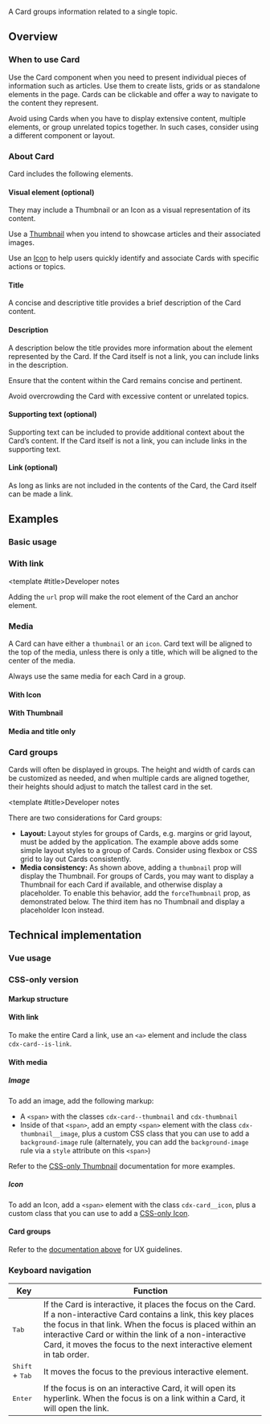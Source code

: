 <script setup>
import { CdxAccordion } from '@wikimedia/codex';
import CardConfigurable from '@/../component-demos/card/examples/CardConfigurable.vue';
import CardDefault from '@/../component-demos/card/examples/CardDefault.vue';
import CardWithLink from '@/../component-demos/card/examples/CardWithLink.vue';
import CardWithIcon from '@/../component-demos/card/examples/CardWithIcon.vue';
import CardWithThumbnail from '@/../component-demos/card/examples/CardWithThumbnail.vue';
import CardWithThumbnailTitleOnly from '@/../component-demos/card/examples/CardWithThumbnailTitleOnly.vue';
import CardGroupWithThumbnails from '@/../component-demos/card/examples/CardGroupWithThumbnails.vue';

const controlsConfig = [
	{
		name: 'icon',
		type: 'icon'
	},
	{
		name: 'url',
		type: 'text'
	},
	{
		name: 'title',
		type: 'slot',
		default: 'Card title'
	},
	{
		name: 'description',
		type: 'slot',
		default: 'Description'
	},
	{
		name: 'supporting-text',
		type: 'slot',
		default: 'Supporting text'
	}
];
</script>

A Card groups information related to a single topic.

<cdx-demo-wrapper :controls-config="controlsConfig">
<template v-slot:demo="{ propValues, slotValues }">
	<card-configurable v-bind="propValues">
		<template #title>
			{{ slotValues.title }}
		</template>
		<template #description>
			{{ slotValues.description }}
		</template>
			<template #supporting-text>
			{{ slotValues[ 'supporting-text' ] }}
		</template>
	</card-configurable>
</template>
</cdx-demo-wrapper>

## Overview

### When to use Card

Use the Card component when you need to present individual pieces of information such as articles. Use them to create lists, grids or as standalone elements in the page. Cards can be clickable and offer a way to navigate to the content they represent.

Avoid using Cards when you have to display extensive content, multiple elements, or group unrelated topics together. In such cases, consider using a different component or layout.

### About Card

Card includes the following elements.

#### Visual element (optional)

They may include a Thumbnail or an Icon as a visual representation of its content.

<cdx-demo-best-practices>
<cdx-demo-best-practice>

Use a [Thumbnail](./thumbnail.md) when you intend to showcase articles and their associated images.

</cdx-demo-best-practice>
<cdx-demo-best-practice>

Use an [Icon](./icon.md) to help users quickly identify and associate Cards with specific actions or topics.

</cdx-demo-best-practice>
</cdx-demo-best-practices>

#### Title

A concise and descriptive title provides a brief description of the Card content.

#### Description

A description below the title provides more information about the element represented by the Card. If the Card itself is not a link, you can include links in the description.

<cdx-demo-best-practices>
<cdx-demo-best-practice>

Ensure that the content within the Card remains concise and pertinent.

</cdx-demo-best-practice>
<cdx-demo-best-practice type="dont">

Avoid overcrowding the Card with excessive content or unrelated topics.

</cdx-demo-best-practice>
</cdx-demo-best-practices>

#### Supporting text (optional)

Supporting text can be included to provide additional context about the Card’s content. If the Card itself is not a link, you can include links in the supporting text.

#### Link (optional)

As long as links are not included in the contents of the Card, the Card itself can be made a link.

## Examples

### Basic usage

<cdx-demo-wrapper>
<template v-slot:demo>
	<card-default />
</template>

<template v-slot:code>

:::code-group

<<< @/../component-demos/card/examples/CardDefault.vue [NPM]

<<< @/../component-demos/card/examples-mw/CardDefault.vue [MediaWiki]

:::

</template>
</cdx-demo-wrapper>

### With link

<cdx-demo-wrapper>
<template v-slot:demo>
	<card-with-link />
</template>

<template v-slot:code>

:::code-group

<<< @/../component-demos/card/examples/CardWithLink.vue [NPM]

<<< @/../component-demos/card/examples-mw/CardWithLink.vue [MediaWiki]

:::

</template>
</cdx-demo-wrapper>

<cdx-accordion separation="outline">

<template #title>Developer notes</template>

Adding the `url` prop will make the root element of the Card an anchor element.

</cdx-accordion>

### Media

A Card can have either a `thumbnail` or an `icon`. Card text will be aligned to the top of the media,
unless there is only a title, which will be aligned to the center of the media.

<cdx-demo-best-practices>

<cdx-demo-best-practice>Always use the same media for each Card in a group.</cdx-demo-best-practice>

</cdx-demo-best-practices>

#### With Icon

<cdx-demo-wrapper>
<template v-slot:demo>
	<card-with-icon />
</template>

<template v-slot:code>

:::code-group

<<< @/../component-demos/card/examples/CardWithIcon.vue [NPM]

<<< @/../component-demos/card/examples-mw/CardWithIcon.vue [MediaWiki]

:::

</template>
</cdx-demo-wrapper>

#### With Thumbnail

<cdx-demo-wrapper>
<template v-slot:demo>
	<card-with-thumbnail />
</template>

<template v-slot:code>

:::code-group

<<< @/../component-demos/card/examples/CardWithThumbnail.vue [NPM]

<<< @/../component-demos/card/examples-mw/CardWithThumbnail.vue [MediaWiki]

:::

</template>
</cdx-demo-wrapper>

#### Media and title only

<cdx-demo-wrapper>
<template v-slot:demo>
	<card-with-thumbnail-title-only />
</template>

<template v-slot:code>

:::code-group

<<< @/../component-demos/card/examples/CardWithThumbnailTitleOnly.vue [NPM]

<<< @/../component-demos/card/examples-mw/CardWithThumbnailTitleOnly.vue [MediaWiki]

:::

</template>
</cdx-demo-wrapper>

### Card groups

Cards will often be displayed in groups. The height and width of cards can be customized as needed,
and when multiple cards are aligned together, their heights should adjust to match the tallest card
in the set.

<cdx-demo-wrapper>
<template v-slot:demo>
	<card-group-with-thumbnails />
</template>

<template v-slot:code>

:::code-group

<<< @/../component-demos/card/examples/CardGroupWithThumbnails.vue [NPM]

<<< @/../component-demos/card/examples-mw/CardGroupWithThumbnails.vue [MediaWiki]

:::

</template>
</cdx-demo-wrapper>

<cdx-accordion separation="outline">

<template #title>Developer notes</template>

There are two considerations for Card groups:
- **Layout:** Layout styles for groups of Cards, e.g. margins or grid layout, must be added by the
application. The example above adds some simple layout styles to a group of Cards. Consider using
flexbox or CSS grid to lay out Cards consistently.
- **Media consistency:** As shown above, adding a `thumbnail` prop will display the Thumbnail.
For groups of Cards, you may want to display a Thumbnail for each Card if available, and otherwise
display a placeholder. To enable this behavior, add the `forceThumbnail` prop, as demonstrated
below.
The third item has no Thumbnail and display a placeholder Icon instead.

</cdx-accordion>

## Technical implementation

### Vue usage

### CSS-only version

#### Markup structure

<cdx-demo-wrapper>
<template v-slot:demo>
	<!-- Wrapper element (can be <span> or <a>). -->
	<span class="cdx-card">
		<!-- Card text. -->
		<span class="cdx-card__text">
			<!-- Title. -->
			<span class="cdx-card__text__title">Card title</span>
			<!-- Optional description. -->
			<span class="cdx-card__text__description">Description</span>
			<!-- Optional supporting text. -->
			<span class="cdx-card__text__supporting-text">Supporting text</span>
		</span>
	</span>
</template>
<template v-slot:code>

```html
<!-- Wrapper element (can be <span> or <a>). -->
<span class="cdx-card">
	<!-- Card text. -->
	<span class="cdx-card__text">
		<!-- Title. -->
		<span class="cdx-card__text__title">Card title</span>
		<!-- Optional description. -->
		<span class="cdx-card__text__description">Description</span>
		<!-- Optional supporting text. -->
		<span class="cdx-card__text__supporting-text">Supporting text</span>
	</span>
</span>
```

</template>
</cdx-demo-wrapper>

#### With link

To make the entire Card a link, use an `<a>` element and include the class `cdx-card--is-link`.

<cdx-demo-wrapper>
<template v-slot:demo>
	<a class="cdx-card cdx-card--is-link" href="https://www.example.com">
		<span class="cdx-card__text">
			<span class="cdx-card__text__title">Card title</span>
			<span class="cdx-card__text__description">Description</span>
		</span>
	</a>
</template>
<template v-slot:code>

```html
<a class="cdx-card cdx-card--is-link" href="https://www.example.com">
	<span class="cdx-card__text">
		<span class="cdx-card__text__title">Card title</span>
		<span class="cdx-card__text__description">Description</span>
	</span>
</a>
```

</template>
</cdx-demo-wrapper>

#### With media

##### Image

To add an image, add the following markup:
- A `<span>` with the classes `cdx-card--thumbnail` and `cdx-thumbnail`
- Inside of that `<span>`, add an empty `<span>` element with the class `cdx-thumbnail__image`, plus
  a custom CSS class that you can use to add a `background-image` rule (alternately, you can add
  the `background-image` rule via a `style` attribute on this `<span>`)

Refer to the [CSS-only Thumbnail](./thumbnail.md#css-only-version) documentation for more examples.

<cdx-demo-wrapper>
<template v-slot:demo>
	<span class="cdx-card">
		<span class="cdx-card__thumbnail cdx-thumbnail">
			<span class="cdx-thumbnail__image cdx-demo-colored-pencils"></span>
		</span>
		<span class="cdx-card__text">
			<span class="cdx-card__text__title">Card title</span>
			<span class="cdx-card__text__description">Description</span>
			<span class="cdx-card__text__supporting-text">Supporting text</span>
		</span>
	</span>
</template>
<template v-slot:code>

```html
<span class="cdx-card">
	<span class="cdx-card__thumbnail cdx-thumbnail">
		<span class="cdx-thumbnail__image cdx-demo-colored-pencils"></span>
	</span>
	<span class="cdx-card__text">
		<span class="cdx-card__text__title">Card title</span>
		<span class="cdx-card__text__description">Description</span>
		<span class="cdx-card__text__supporting-text">Supporting text</span>
	</span>
</span>
```

```less
.cdx-demo-colored-pencils {
	background-image: url( https://upload.wikimedia.org/wikipedia/commons/thumb/2/21/64_365_Color_Macro_%285498808099%29.jpg/200px-64_365_Color_Macro_%285498808099%29.jpg );
}
```

</template>
</cdx-demo-wrapper>

##### Icon

To add an Icon, add a `<span>` element with the class `cdx-card__icon`, plus a custom class that you
can use to add a [CSS-only Icon](./icon.md#css-only-version).

<cdx-demo-wrapper>
<template v-slot:demo>
	<span class="cdx-card">
		<span class="cdx-card__icon cdx-demo-css-icon--robot"></span>
		<span class="cdx-card__text">
			<span class="cdx-card__text__title">Card title</span>
			<span class="cdx-card__text__description">Description</span>
			<span class="cdx-card__text__supporting-text">Supporting text</span>
		</span>
	</span>
</template>
<template v-slot:code>

```html
<span class="cdx-card">
	<span class="cdx-card__icon cdx-demo-css-icon--robot"></span>
	<span class="cdx-card__text">
		<span class="cdx-card__text__title">Card title</span>
		<span class="cdx-card__text__description">Description</span>
		<span class="cdx-card__text__supporting-text">Supporting text</span>
	</span>
</span>
```

:::code-group

```less [NPM]
// Note: you must import the design tokens before importing the css-icon mixin
@import ( reference ) '@wikimedia/codex-design-tokens/theme-wikimedia-ui.less';
@import ( reference ) '@wikimedia/codex/mixins/css-icon.less';

.cdx-demo-css-icon--robot {
	.cdx-mixin-css-icon( @cdx-icon-robot );
}
```

```less [MediaWiki]
@import 'mediawiki.skin.variables.less';

.cdx-demo-css-icon--robot {
	.cdx-mixin-css-icon( @cdx-icon-robot );
}
```

:::

</template>
</cdx-demo-wrapper>

#### Card groups

Refer to the [documentation above](#card-groups) for UX guidelines.

<cdx-demo-wrapper>
<template v-slot:demo>
	<div class="cdx-docs-card-group-with-thumbnails">
		<p>Nearby Pages</p>
		<a href="https://en.wikipedia.org/wiki/Golden_Gate_National_Recreation_Area" class="cdx-card cdx-card--is-link cdx-docs-card-group-with-thumbnails__card">
			<span class="cdx-thumbnail cdx-card__thumbnail">
				<span style="background-image: url( https://upload.wikimedia.org/wikipedia/commons/thumb/b/b6/Golden_Gate_-_Lands_End_-_Point_Lobos_2009.jpg/150px-Golden_Gate_-_Lands_End_-_Point_Lobos_2009.jpg );" class="cdx-thumbnail__image"></span>
			</span>
			<span class="cdx-card__text">
				<span class="cdx-card__text__title">Golden Gate National Recreation Area</span>
				<span class="cdx-card__text__description">U.S. National Recreation Area surrounding San Francisco Bay Area</span>
				<span class="cdx-card__text__supporting-text">
					<span class="cdx-demo-css-icon--map-pin"></span> Distance: 170m
				</span>
			</span>
		</a>
		<a href="https://en.wikipedia.org/wiki/Internet_Archive" class="cdx-card cdx-card--is-link cdx-docs-card-group-with-thumbnails__card">
			<span class="cdx-thumbnail cdx-card__thumbnail">
				<span style="background-image: url( https://upload.wikimedia.org/wikipedia/commons/thumb/8/84/Internet_Archive_logo_and_wordmark.svg/150px-Internet_Archive_logo_and_wordmark.svg.png );" class="cdx-thumbnail__image"></span>
			</span>
			<span class="cdx-card__text">
				<span class="cdx-card__text__title">Internet Archive</span>
				<span class="cdx-card__text__description">American non-profit organization providing archives of digital media since 1996</span>
				<span class="cdx-card__text__supporting-text">
					<span class="cdx-demo-css-icon--map-pin"></span> Distance: 300m
				</span>
			</span>
		</a>
		<a href="https://en.wikipedia.org/wiki/Green_Apple_Books_%26_Music" class="cdx-card cdx-card--is-link cdx-docs-card-group-with-thumbnails__card">
			<span class="cdx-thumbnail cdx-card__thumbnail">
				<span class="cdx-thumbnail__placeholder">
					<span class="cdx-thumbnail__placeholder__icon"></span>
				</span>
			</span>
			<span class="cdx-card__text">
				<span class="cdx-card__text__title">Green Apple Books &amp; Music</span>
				<span class="cdx-card__text__description">Bookstore in San Francisco</span>
				<span class="cdx-card__text__supporting-text">
					<span class="cdx-demo-css-icon--map-pin"></span> Distance: 350m
				</span>
			</span>
		</a>
	</div>
</template>
<template v-slot:code>

```html
<div class="cdx-docs-card-group-with-thumbnails">
	<p>Nearby Pages</p>
	<a href="https://en.wikipedia.org/wiki/Golden_Gate_National_Recreation_Area" class="cdx-card cdx-card--is-link cdx-docs-card-group-with-thumbnails__card">
		<span class="cdx-thumbnail cdx-card__thumbnail">
			<span style="background-image: url( https://upload.wikimedia.org/wikipedia/commons/thumb/b/b6/Golden_Gate_-_Lands_End_-_Point_Lobos_2009.jpg/150px-Golden_Gate_-_Lands_End_-_Point_Lobos_2009.jpg );" class="cdx-thumbnail__image"></span>
		</span>
		<span class="cdx-card__text">
			<span class="cdx-card__text__title">
				Golden Gate National Recreation Area
			</span>
			<span class="cdx-card__text__description">
				U.S. National Recreation Area surrounding San Francisco Bay Area
			</span>
			<span class="cdx-card__text__supporting-text">
				<span class="cdx-demo-css-icon--map-pin"></span> Distance: 170m
			</span>
		</span>
	</a>
	<a href="https://en.wikipedia.org/wiki/Internet_Archive" class="cdx-card cdx-card--is-link cdx-docs-card-group-with-thumbnails__card">
		<span class="cdx-thumbnail cdx-card__thumbnail">
			<span style="background-image: url( https://upload.wikimedia.org/wikipedia/commons/thumb/8/84/Internet_Archive_logo_and_wordmark.svg/150px-Internet_Archive_logo_and_wordmark.svg.png );" class="cdx-thumbnail__image"></span>
		</span>
		<span class="cdx-card__text">
			<span class="cdx-card__text__title">
				Internet Archive
			</span>
			<span class="cdx-card__text__description">
				American non-profit organization providing archives of digital media since 1996
			</span>
			<span class="cdx-card__text__supporting-text">
				<span class="cdx-demo-css-icon--map-pin"></span> Distance: 300m
			</span>
		</span>
	</a>
	<a href="https://en.wikipedia.org/wiki/Green_Apple_Books_%26_Music" class="cdx-card cdx-card--is-link cdx-docs-card-group-with-thumbnails__card">
		<span class="cdx-thumbnail cdx-card__thumbnail">
			<span class="cdx-thumbnail__placeholder">
				<span class="cdx-thumbnail__placeholder__icon"></span>
			</span>
		</span>
		<span class="cdx-card__text">
			<span class="cdx-card__text__title">
				Green Apple Books & Music
			</span>
			<span class="cdx-card__text__description">
				Bookstore in San Francisco
			</span>
			<span class="cdx-card__text__supporting-text">
				<span class="cdx-demo-css-icon--map-pin"></span> Distance: 350m
			</span>
		</span>
	</a>
</div>
```

:::code-group

```less [NPM]
@import ( reference ) '@wikimedia/codex-design-tokens/theme-wikimedia-ui.less';

.cdx-docs-card-group-with-thumbnails {
	p {
		margin-top: 0;
		font-weight: @font-weight-bold;
	}

	// The application implementing Cards must handle Card group layout styles.
	&__card {
		margin-bottom: @spacing-100;

		&:last-child {
			margin-bottom: 0;
		}
	}
}
```

```less [MediaWiki]
@import 'mediawiki.skin.variables.less';

.cdx-docs-card-group-with-thumbnails {
	p {
		margin-top: 0;
		font-weight: @font-weight-bold;
	}

	// The application implementing Cards must handle Card group layout styles.
	&__card {
		margin-bottom: @spacing-100;

		&:last-child {
			margin-bottom: 0;
		}
	}
}
```

:::

</template>
</cdx-demo-wrapper>

<style lang="less">
@import ( reference ) '@wikimedia/codex-design-tokens/theme-wikimedia-ui.less';
@import ( reference ) '@wikimedia/codex/mixins/css-icon.less';

.cdx-demo-colored-pencils {
	background-image: url( https://upload.wikimedia.org/wikipedia/commons/thumb/2/21/64_365_Color_Macro_%285498808099%29.jpg/200px-64_365_Color_Macro_%285498808099%29.jpg );
}

.cdx-demo-css-icon {
	&--robot {
		.cdx-mixin-css-icon( @cdx-icon-robot );
	}

	&--map-pin {
		.cdx-mixin-css-icon( @cdx-icon-map-pin, @color-subtle, @size-icon-small );
	}
}
</style>

### Keyboard navigation

| Key | Function |
| -- | -- |
| <kbd>Tab</kbd> | If the Card is interactive, it places the focus on the Card. If a non-interactive Card contains a link, this key places the focus in that link. When the focus is placed within an interactive Card or within the link of a non-interactive Card, it moves the focus to the next interactive element in tab order. |
| <kbd>Shift</kbd> + <kbd>Tab</kbd> | It moves the focus to the previous interactive element. |
| <kbd>Enter</kbd> | If the focus is on an interactive Card, it will open its hyperlink. When the focus is on a link within a Card, it will open the link. |
